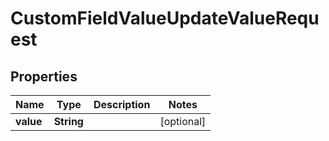 

# CustomFieldValueUpdateValueRequest


## Properties

| Name | Type | Description | Notes |
|------------ | ------------- | ------------- | -------------|
|**value** | **String** |  |  [optional] |



